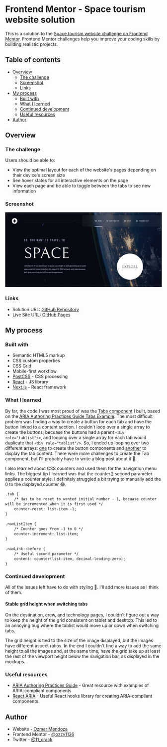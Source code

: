 # Frontend Mentor - Space tourism website solution

This is a solution to the [Space tourism website challenge on Frontend Mentor](https://www.frontendmentor.io/challenges/space-tourism-multipage-website-gRWj1URZ3). Frontend Mentor challenges help you improve your coding skills by building realistic projects.

## Table of contents

-   [Overview](#overview)
    -   [The challenge](#the-challenge)
    -   [Screenshot](#screenshot)
    -   [Links](#links)
-   [My process](#my-process)
    -   [Built with](#built-with)
    -   [What I learned](#what-i-learned)
    -   [Continued development](#continued-development)
    -   [Useful resources](#useful-resources)
-   [Author](#author)

## Overview

### The challenge

Users should be able to:

-   View the optimal layout for each of the website's pages depending on their device's screen size
-   See hover states for all interactive elements on the page
-   View each page and be able to toggle between the tabs to see new information

### Screenshot

![Homepage of the live site](./preview.png)

### Links

-   Solution URL: [GitHub Repository](https://github.com/ozzy1136/space-tourism-website/)
-   Live Site URL: [GitHub Pages](https://ozzy1136.github.io/space-tourism-website/)

## My process

### Built with

-   Semantic HTML5 markup
-   CSS custom properties
-   CSS Grid
-   Mobile-first workflow
-   [PostCSS](https://postcss.org/) - CSS processing
-   [React](https://reactjs.org/) - JS library
-   [Next.js](https://nextjs.org/) - React framework

### What I learned

By far, the code I was most proud of was the [Tabs component](./components/shared/Tabs) I built, based on the [ARIA Authoring Practices Guide Tabs Example](https://www.w3.org/WAI/ARIA/apg/example-index/tabs/tabs-manual.html). The most difficult problem was finding a way to create a button for each tab and have the button linked to a content section. I couldn't loop over a single array to create the buttons, becuase the buttons had a parent `<div role="tablist"/>`, and looping over a single array for each tab would duplicate that `<div role="tablist"/>`. So, I ended up looping over two different arrays: [one](https://github.com/ozzy1136/space-tourism-website/blob/3e2ece0d611f83cddec5db6af9c8de4fda97d354/components/shared/Tabs/index.jsx#L97) to create the button components and [another](https://github.com/ozzy1136/space-tourism-website/blob/3e2ece0d611f83cddec5db6af9c8de4fda97d354/components/shared/Tabs/index.jsx#L132) to display the tab content. There were more challenges to create the Tab component, but I'll probably have to write a blog post about it &#129300;.

I also learned about CSS counters and used them for the navigation menu links. The biggest tip I learned was that the counter() second parameter applies a counter style. I definitely struggled a bit trying to manually add the 0 to the displayed counter &#128514;.

```
.tab {
	/* Has to be reset to wanted initial number - 1, becuase counter will be incremented when it is first used */
	counter-reset: list-item -1;
}

.navListItem {
	/* Counter goes from -1 to 0 */
	counter-increment: list-item;
}

.navLink::before {
	/* Useful second parameter */
	content: counter(list-item, decimal-leading-zero);
}
```

### Continued development

All of the issues left have to do with styling &#129335;. I'll add more issues as I think of them.

#### Stable grid height when switching tabs

On the destination, crew, and technology pages, I couldn't figure out a way to keep the height of the grid consistent on tablet and desktop. This led to an annoying bug where the tablist would move up or down when switching tabs.

The grid height is tied to the size of the image displayed, but the images have different aspect ratios. In the end I couldn't find a way to add the same height to all the images and, at the same time, have the grid take up at least the rest of the viewport height below the navigation bar, as displayed in the mockups.

### Useful resources

-   [ARIA Authoring Practices Guide](https://www.w3.org/WAI/ARIA/apg/) - Great resource with examples of ARIA-compliant components
-   [React ARIA](https://react-spectrum.adobe.com/react-aria/) - Useful React hooks library for creating ARIA-compliant components

## Author

-   Website - [Ozmar Mendoza](https://ozzy1136.github.io/)
-   Frontend Mentor - [@ozzy1136](https://www.frontendmentor.io/profile/ozzy1136)
-   Twitter - [@11_crack](https://www.twitter.com/11_crack)
